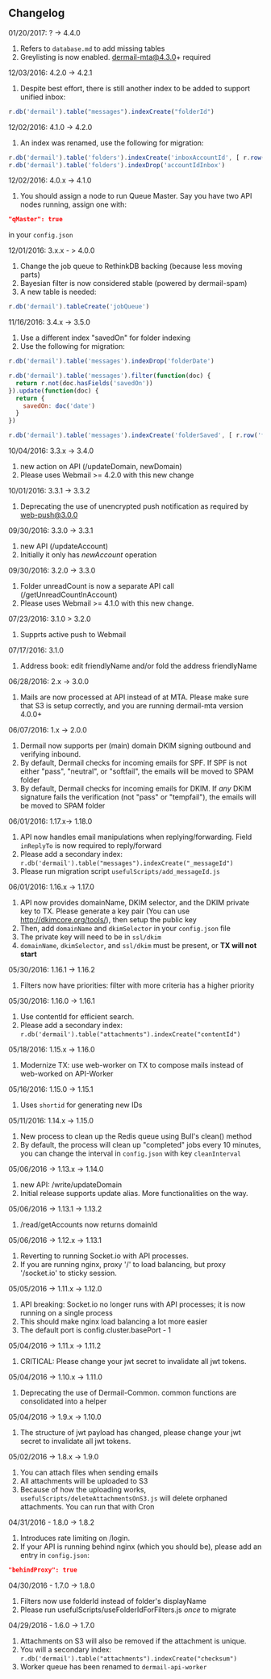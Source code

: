 ## Changelog

01/20/2017: ? -> 4.4.0
1. Refers to `database.md` to add missing tables
2. Greylisting is now enabled. dermail-mta@4.3.0+ required

12/03/2016: 4.2.0 -> 4.2.1
1. Despite best effort, there is still another index to be added to support unified inbox:
```javascript
r.db('dermail').table("messages").indexCreate("folderId")
```

12/02/2016: 4.1.0 -> 4.2.0
1. An index was renamed, use the following for migration:
```javascript
r.db('dermail').table('folders').indexCreate('inboxAccountId', [ r.row('displayName'), r.row('accountId') ])
r.db('dermail').table('folders').indexDrop('accountIdInbox')
```

12/02/2016: 4.0.x -> 4.1.0
1. You should assign a node to run Queue Master. Say you have two API nodes running, assign one with:
```json
"qMaster": true
```
in your `config.json`

12/01/2016: 3.x.x - > 4.0.0
1. Change the job queue to RethinkDB backing (because less moving parts)
2. Bayesian filter is now considered stable (powered by dermail-spam)
3. A new table is needed:
```javascript
r.db('dermail').tableCreate('jobQueue')
```

11/16/2016: 3.4.x -> 3.5.0
1. Use a different index "savedOn" for folder indexing
2. Use the following for migration:
```javascript
r.db('dermail').table('messages').indexDrop('folderDate')

r.db('dermail').table('messages').filter(function(doc) {
  return r.not(doc.hasFields('savedOn'))
}).update(function(doc) {
  return {
    savedOn: doc('date')
  }
})

r.db('dermail').table('messages').indexCreate('folderSaved', [ r.row('folderId'),  r.row('savedOn')])
```

10/04/2016: 3.3.x -> 3.4.0
1. new action on API (/updateDomain, newDomain)
2. Please uses Webmail >= 4.2.0 with this new change

10/01/2016: 3.3.1 -> 3.3.2
1. Deprecating the use of unencrypted push notification as required by web-push@3.0.0

09/30/2016: 3.3.0 -> 3.3.1
1. new API (/updateAccount)
2. Initially it only has *newAccount* operation

09/30/2016: 3.2.0 -> 3.3.0
1. Folder unreadCount is now a separate API call (/getUnreadCountInAccount)
2. Please uses Webmail >= 4.1.0 with this new change.

07/23/2016: 3.1.0 > 3.2.0
1. Supprts active push to Webmail

07/17/2016: 3.1.0
1. Address book: edit friendlyName and/or fold the address friendlyName

06/28/2016: 2.x -> 3.0.0
1. Mails are now processed at API instead of at MTA. Please make sure that S3 is setup correctly, and you are running dermail-mta version 4.0.0+

06/07/2016: 1.x -> 2.0.0
1. Dermail now supports per (main) domain DKIM signing outbound and verifying inbound.
2. By default, Dermail checks for incoming emails for SPF. If SPF is not either "pass", "neutral", or "softfail", the emails will be moved to SPAM folder
3. By default, Dermail checks for incoming emails for DKIM. If *any* DKIM signature fails the verification (not "pass" or "tempfail"), the emails will be moved to SPAM folder

06/01/2016: 1.17.x-> 1.18.0
1. API now handles email manipulations when replying/forwarding. Field `inReplyTo` is now required to reply/forward
2. Please add a secondary index: `r.db('dermail').table("messages").indexCreate("_messageId")`
3. Please run migration script `usefulScripts/add_messageId.js`

06/01/2016: 1.16.x -> 1.17.0
1. API now provides domainName, DKIM selector, and the DKIM private key to TX. Please generate a key pair (You can use http://dkimcore.org/tools/), then setup the public key
2. Then, add `domainName` and `dkimSelector` in your `config.json` file
3. The private key will need to be in `ssl/dkim`
4. `domainName`, `dkimSelector`, and `ssl/dkim` must be present, or **TX will not start**

05/30/2016: 1.16.1 -> 1.16.2
1. Filters now have priorities: filter with more criteria has a higher priority

05/30/2016: 1.16.0 -> 1.16.1
1. Use contentId for efficient search.
2. Please add a secondary index: `r.db('dermail').table("attachments").indexCreate("contentId")`

05/18/2016: 1.15.x -> 1.16.0
1. Modernize TX: use web-worker on TX to compose mails instead of web-worked on API-Worker

05/16/2016: 1.15.0 -> 1.15.1
1. Uses `shortid` for generating new IDs

05/11/2016: 1.14.x -> 1.15.0
1. New process to clean up the Redis queue using Bull's clean() method
2. By default, the process will clean up "completed" jobs every 10 minutes, you can change the interval in `config.json` with key `cleanInterval`

05/06/2016 -> 1.13.x -> 1.14.0
1. new API: /write/updateDomain
2. Initial release supports update alias. More functionalities on the way.

05/06/2016 -> 1.13.1 -> 1.13.2
1. /read/getAccounts now returns domainId

05/06/2016 -> 1.12.x -> 1.13.1
1. Reverting to running Socket.io with API processes.
2. If you are running nginx, proxy '/' to load balancing, but proxy '/socket.io' to sticky session.

05/05/2016 -> 1.11.x -> 1.12.0
1. API breaking: Socket.io no longer runs with API processes; it is now running on a single process
2. This should make nginx load balancing a lot more easier
3. The default port is config.cluster.basePort - 1

05/04/2016 -> 1.11.x -> 1.11.2
1. CRITICAL: Please change your jwt secret to invalidate all jwt tokens.

05/04/2016 -> 1.10.x -> 1.11.0
1. Deprecating the use of Dermail-Common. common functions are consolidated into a helper

05/04/2016 -> 1.9.x -> 1.10.0
1. The structure of jwt payload has changed, please change your jwt secret to invalidate all jwt tokens.

05/02/2016 -> 1.8.x -> 1.9.0
1. You can attach files when sending emails
2. All attachments will be uploaded to S3
3. Because of how the uploading works, `usefulScripts/deleteAttachmentsOnS3.js` will delete orphaned attachments. You can run that with Cron

04/31/2016 - 1.8.0 -> 1.8.2
1. Introduces rate limiting on /login.
2. If your API is running behind nginx (which you should be), please add an entry in `config.json`:

```JSON
"behindProxy": true
```

04/30/2016 - 1.7.0 -> 1.8.0
1. Filters now use folderId instead of folder's displayName
2. Please run usefulScripts/useFolderIdForFilters.js *once* to migrate

04/29/2016 - 1.6.0 -> 1.7.0
1. Attachments on S3 will also be removed if the attachment is unique.
2. You will a secondary index: `r.db('dermail').table("attachments").indexCreate("checksum")`
3. Worker queue has been renamed to `dermail-api-worker`

